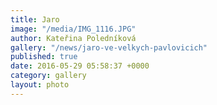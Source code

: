 ```yaml
---
title: Jaro
image: "/media/IMG_1116.JPG"
author: Kateřina Poledníková
gallery: "/news/jaro-ve-velkych-pavlovicich"
published: true
date: 2016-05-29 05:58:37 +0000
category: gallery
layout: photo
---
```

